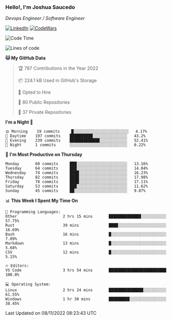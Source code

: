 ### Hello!, I'm Joshua Saucedo
*Devops Engineer / Software Engineer*  

[![LinkedIn](https://img.shields.io/badge/LinkedIn-0073b1?logo=linkedin&style=flat-square&logoColor=white)](https://www.linkedin.com/in/joshua-nathanael-saucedo-uriarte-bb0336169/)
[![CodeWars](https://www.codewars.com/users/joshuansu0897/badges/micro)](https://www.codewars.com/users/joshuansu0897)

<!--START_SECTION:waka-->
![Code Time](http://img.shields.io/badge/Code%20Time-262%20hrs%2015%20mins-blue)

![Lines of code](https://img.shields.io/badge/From%20Hello%20World%20I%27ve%20Written-2%20Million%20lines%20of%20code-blue)

**🐱 My GitHub Data** 

> 🏆 787 Contributions in the Year 2022
 > 
> 📦 224.1 kB Used in GitHub's Storage 
 > 
> 💼 Opted to Hire
 > 
> 📜 80 Public Repositories 
 > 
> 🔑 37 Private Repositories  
 > 
**I'm a Night 🦉** 

```text
🌞 Morning    19 commits     █░░░░░░░░░░░░░░░░░░░░░░░░   4.17% 
🌆 Daytime    197 commits    ██████████░░░░░░░░░░░░░░░   43.2% 
🌃 Evening    239 commits    █████████████░░░░░░░░░░░░   52.41% 
🌙 Night      1 commits      ░░░░░░░░░░░░░░░░░░░░░░░░░   0.22%

```
📅 **I'm Most Productive on Thursday** 

```text
Monday       60 commits     ███░░░░░░░░░░░░░░░░░░░░░░   13.16% 
Tuesday      64 commits     ███░░░░░░░░░░░░░░░░░░░░░░   14.04% 
Wednesday    74 commits     ████░░░░░░░░░░░░░░░░░░░░░   16.23% 
Thursday     82 commits     ████░░░░░░░░░░░░░░░░░░░░░   17.98% 
Friday       78 commits     ████░░░░░░░░░░░░░░░░░░░░░   17.11% 
Saturday     53 commits     ███░░░░░░░░░░░░░░░░░░░░░░   11.62% 
Sunday       45 commits     ██░░░░░░░░░░░░░░░░░░░░░░░   9.87%

```


📊 **This Week I Spent My Time On** 

```text
💬 Programming Languages: 
Other                    2 hrs 15 mins       ██████████████░░░░░░░░░░░   57.75% 
Rust                     39 mins             ████░░░░░░░░░░░░░░░░░░░░░   16.69% 
Bash                     16 mins             █░░░░░░░░░░░░░░░░░░░░░░░░   7.09% 
Markdown                 13 mins             █░░░░░░░░░░░░░░░░░░░░░░░░   5.68% 
CSV                      12 mins             █░░░░░░░░░░░░░░░░░░░░░░░░   5.15%

🔥 Editors: 
VS Code                  3 hrs 54 mins       █████████████████████████   100.0%

💻 Operating System: 
Linux                    2 hrs 24 mins       ███████████████░░░░░░░░░░   61.55% 
Windows                  1 hr 30 mins        █████████░░░░░░░░░░░░░░░░   38.45%

```


 Last Updated on 08/11/2022 08:23:43 UTC
<!--END_SECTION:waka-->
